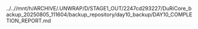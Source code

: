 ../..//mnt/h/ARCHIVE/.UNWRAP/D/STAGE1_OUT/2247cd293227/DuRiCore_backup_20250805_111604/backup_repository/day10_backup/DAY10_COMPLETION_REPORT.md
